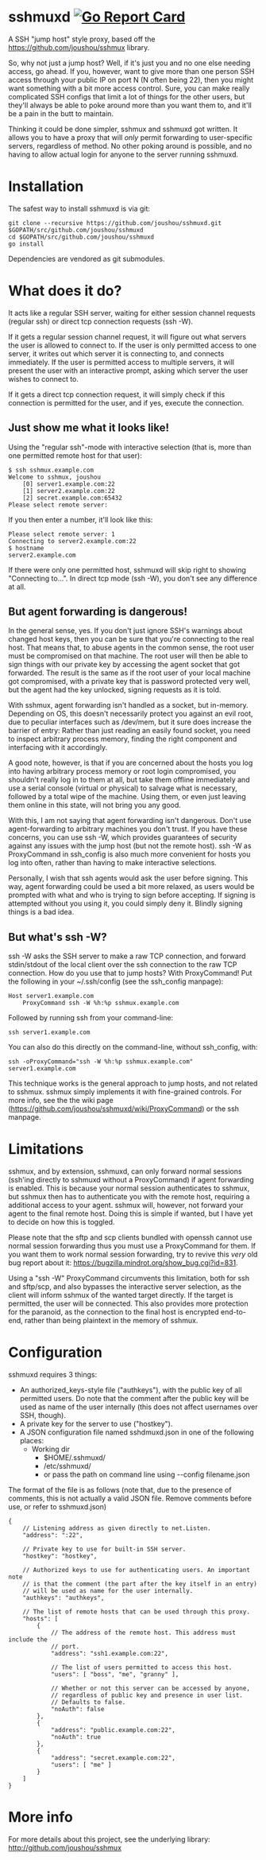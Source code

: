 # sshmuxd [![Go Report Card](https://goreportcard.com/badge/joushou/sshmuxd)](https://goreportcard.com/report/joushou/sshmuxd)

A SSH "jump host" style proxy, based off the https://github.com/joushou/sshmux library.

So, why not just a jump host? Well, if it's just you and no one else needing access, go ahead. If you, however, want to give more than one person SSH access through your public IP on port N (N often being 22), then you might want something with a bit more access control. Sure, you can make really complicated SSH configs that limit a lot of things for the other users, but they'll always be able to poke around more than you want them to, and it'll be a pain in the butt to maintain.

Thinking it could be done simpler, sshmux and sshmuxd got written. It allows you to have a proxy that will *only* permit forwarding to user-specific servers, regardless of method. No other poking around is possible, and no having to allow actual login for anyone to the server running sshmuxd.

# Installation
The safest way to install sshmuxd is via git:

	git clone --recursive https://github.com/joushou/sshmuxd.git $GOPATH/src/github.com/joushou/sshmuxd
	cd $GOPATH/src/github.com/joushou/sshmuxd
	go install

Dependencies are vendored as git submodules.

# What does it do?

It acts like a regular SSH server, waiting for either session channel requests (regular ssh) or direct tcp connection requests (ssh -W).

If it gets a regular session channel request, it will figure out what servers the user is allowed to connect to. If the user is only permitted access to one server, it writes out which server it is connecting to, and connects immediately. If the user is permitted access to multiple servers, it will present the user with an interactive prompt, asking which server the user wishes to connect to.

If it gets a direct tcp connection request, it will simply check if this connection is permitted for the user, and if yes, execute the connection.

## Just show me what it looks like!

Using the "regular ssh"-mode with interactive selection (that is, more than one permitted remote host for that user):

	$ ssh sshmux.example.com
	Welcome to sshmux, joushou
	    [0] server1.example.com:22
	    [1] server2.example.com:22
	    [2] secret.example.com:65432
	Please select remote server:

If you then enter a number, it'll look like this:

	Please select remote server: 1
	Connecting to server2.example.com:22
	$ hostname
	server2.example.com

If there were only one permitted host, sshmuxd will skip right to showing "Connecting to...". In direct tcp mode (ssh -W), you don't see any difference at all.

## But agent forwarding is dangerous!

In the general sense, yes. If you don't just ignore SSH's warnings about changed host keys, then you can be sure that you're connecting to the real host. That means that, to abuse agents in the common sense, the root user must be compromised on that machine. The root user will then be able to sign things with our private key by accessing the agent socket that got forwarded. The result is the same as if the root user of your local machine got compromised, with a private key that is password protected very well, but the agent had the key unlocked, signing requests as it is told.

With sshmux, agent forwarding isn't handled as a socket, but in-memory. Depending on OS, this doesn't necessarily protect you against an evil root, due to peculiar interfaces such as /dev/mem, but it sure does increase the barrier of entry: Rather than just reading an easily found socket, you need to inspect arbitrary process memory, finding the right component and interfacing with it accordingly.

A good note, however, is that if you are concerned about the hosts you log into having arbitrary process memory or root login compromised, you shouldn't really log in to them at all, but take them offline immediately and use a serial console (virtual or physical) to salvage what is necessary, followed by a total wipe of the machine. Using them, or even just leaving them online in this state, will not bring you any good.

With this, I am not saying that agent forwarding isn't dangerous. Don't use agent-forwarding to arbitrary machines you don't trust. If you have these concerns, you can use ssh -W, which provides guarantees of security against any issues with the jump host (but not the remote host). ssh -W as ProxyCommand in ssh_config is also much more convenient for hosts you log into often, rather than having to make interactive selections.

Personally, I wish that ssh agents would ask the user before signing. This way, agent forwarding could be used a bit more relaxed, as users would be prompted with what and who is trying to sign before accepting. If signing is attempted without you using it, you could simply deny it. Blindly signing things is a bad idea.

## But what's ssh -W?

ssh -W asks the SSH server to make a raw TCP connection, and forward stdin/stdout of the local client over the ssh connection to the raw TCP connection. How do you use that to jump hosts? With ProxyCommand! Put the following in your ~/.ssh/config (see the ssh_config manpage):

	Host server1.example.com
		ProxyCommand ssh -W %h:%p sshmux.example.com

Followed by running ssh from your command-line:

	ssh server1.example.com

You can also do this directly on the command-line, without ssh_config, with:

	ssh -oProxyCommand="ssh -W %h:%p sshmux.example.com" server1.example.com

This technique works is the general approach to jump hosts, and not related to sshmux. sshmux simply implements it with fine-grained controls. For more info, see the the wiki page (https://github.com/joushou/sshmuxd/wiki/ProxyCommand) or the ssh manpage.

# Limitations
sshmux, and by extension, sshmuxd, can only forward normal sessions (ssh'ing directly to sshmuxd without a ProxyCommand) if agent forwarding is enabled. This is because your normal session authenticates to sshmux, but sshmux then has to authenticate you with the remote host, requiring a additional access to your agent. sshmux will, however, not forward your agent to the final remote host. Doing this is simple if wanted, but I have yet to decide on how this is toggled.

Please note that the sftp and scp clients bundled with openssh cannot use normal session forwarding thus you must use a ProxyCommand for them. If you want them to work normal session forwarding, try to revive this *very* old bug report about it: https://bugzilla.mindrot.org/show_bug.cgi?id=831.

Using a "ssh -W" ProxyCommand circumvents this limitation, both for ssh and sftp/scp, and also bypasses the interactive server selection, as the client will inform sshmux of the wanted target directly. If the target is permitted, the user will be connected. This also provides more protection for the paranoid, as the connection to the final host is encrypted end-to-end, rather than being plaintext in the memory of sshmux.

# Configuration
sshmuxd requires 3 things:
* An authorized_keys-style file ("authkeys"), with the public key of all permitted users. Do note that the comment after the public key will be used as name of the user internally (this does not affect usernames over SSH, though).
* A private key for the server to use ("hostkey").
* A JSON configuration file named sshdmuxd.json in one of the following places:
  - Working dir
	- $HOME/.sshmuxd/
	- /etc/sshmuxd/
	- or pass the path on command line using --config filename.json

The format of the file is as follows (note that, due to the presence of comments, this is not actually a valid JSON file. Remove comments before use, or refer to sshmuxd.json)

```
{
	// Listening address as given directly to net.Listen.
	"address": ":22",

	// Private key to use for built-in SSH server.
	"hostkey": "hostkey",

	// Authorized keys to use for authenticating users. An important note
	// is that the comment (the part after the key itself in an entry)
	// will	be used as name for the user internally.
	"authkeys": "authkeys",

	// The list of remote hosts that can be used through this proxy.
	"hosts": [
		{
			// The address of the remote host. This address must include the
			// port.
			"address": "ssh1.example.com:22",

			// The list of users permitted to access this host.
			"users": [ "boss", "me", "granny" ],

			// Whether or not this server can be accessed by anyone,
			// regardless of public key and presence in user list.
			// Defaults to false.
			"noAuth": false
		},
		{
			"address": "public.example.com:22",
			"noAuth": true
		},
		{
			"address": "secret.example.com:22",
			"users": [ "me" ]
		}
	]
}
```

# More info
For more details about this project, see the underlying library: http://github.com/joushou/sshmux
